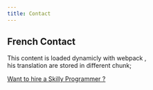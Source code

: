 ```yaml
---
title: Contact
---
```

 
## French Contact  ##  
This content is loaded dynamicly with webpack ,  
his translation are stored in different chunk;


[Want to hire a Skilly Programmer ?](mailto:simon@skiscool.com?subject=hire_info)
 




